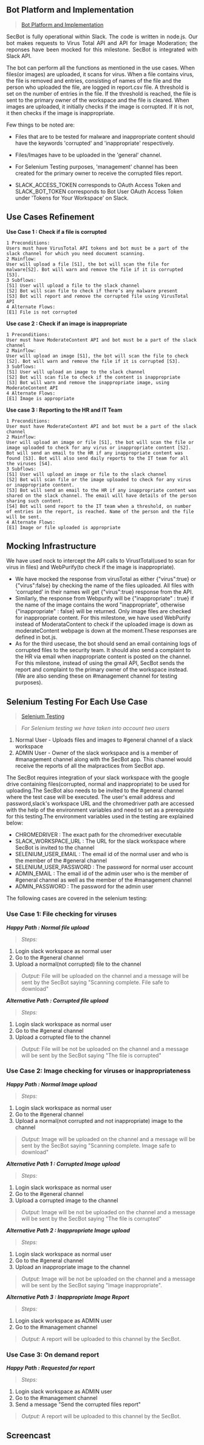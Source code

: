 ## **Bot Platform and Implementation**
> [Bot Platform and Implementation](https://github.ncsu.edu/csc510-fall2019/CSC510-8/blob/master/Milestone2/bot.js)

<p align="justify">SecBot is fully operational within Slack. The code is written in node.js. Our bot makes requests to Virus Total API and API for Image Moderation; the reponses have been mocked for this milestone. SecBot is integrated with Slack API.

The bot can perform all the functions as mentioned in the use cases. When files(or images) are uploaded, it scans for virus. When a file contains virus, the file is removed and entries, consisting of names of the file and the person who uploaded the file, are logged in report.csv file. A threshold is set on the number of entries in the file. If the threshold is reached, the file is sent to the primary owner of the workspace and the file is cleared. When images are uploaded, it initially checks if the image is corrupted. If it is not, it then checks if the image is inappropriate. </p>

Few things to be noted are:

- Files that are to be tested for malware and inappropriate content should have the keywords 'corrupted' and 'inappropriate' respectively.

- Files/Images have to be uploaded in the 'general' channel.

- For Selenium Testing purposes, 'management' channel has been created for the primary owner to receive the corrupted files report.

- SLACK_ACCESS_TOKEN corresponds to OAuth Access Token and SLACK_BOT_TOKEN corresponds to Bot User OAuth Access Token under 'Tokens for Your Workspace' on Slack.

## **Use Cases Refinement**

**Use Case 1 : Check if a file is corrupted**
```
1 Preconditions:
Users must have VirusTotal API tokens and bot must be a part of the slack channel for which you need document scanning.
2 Mainflow:
User will upload a file [S1], the bot will scan the file for malware[S2]. Bot will warn and remove the file if it is corrupted [S3].
3 Subflows:
[S1] User will upload a file to the slack channel
[S2] Bot will scan file to check if there’s any malware present 
[S3] Bot will report and remove the corrupted file using VirusTotal API
4 Alternate Flows:
[E1] File is not corrupted

```
**Use case 2 : Check if an image is inappropriate**
```
1 Preconditions:
User must have ModerateContent API and bot must be a part of the slack channel
2 Mainflow:
User will upload an image [S1], the bot will scan the file to check [S2]. Bot will warn and remove the file if it is corrupted [S3].
3 Subflows:
[S1] User will upload an image to the slack channel
[S2] Bot will scan file to check if the content is inappropriate
[S3] Bot will warn and remove the inappropriate image, using ModerateContent API
4 Alternate Flows:
[E1] Image is appropriate
```

**Use case 3 : Reporting to the HR and IT Team**
```
1 Preconditions:
User must have ModerateContent API and bot must be a part of the slack channel
2 Mainflow:
User will upload an image or file [S1], the bot will scan the file or image uploaded to check for any virus or inappropriate content [S2]. Bot will send an email to the HR if any inappropriate content was found [S3]. Bot will also send daily reports to the IT team for all the viruses [S4].
3 Subflows:
[S1] User will upload an image or file to the slack channel
[S2] Bot will scan file or the image uploaded to check for any virus or inappropriate content.
[S3] Bot will send an email to the HR if any inappropriate content was shared on the slack channel. The email will have details of the person sharing such content.
[S4] Bot will send report to the IT team when a threshold, on number of entries in the report, is reached. Name of the person and the file will be sent.
4 Alternate Flows:
[E1] Image or file uploaded is appropriate
```

## **Mocking Infrastructure**
We have used nock to intercept the API calls to VirustTotal(used to scan for virus in files) and WebPurify(to check if the image is inappropriate). 
- We have mocked the response from virusTotal as either {"virus":true} or {"virus":false} by checking the name of the files uploaded. All files with 'corrupted' in their names will get {"virus":true} response from the API. 
- Similarly, the response from Webpurify will be {"inappropriate" : true} if the name of the image contains the word "inappropriate", otherwise {"inappropriate" : false} will be returned. Only image files are checked for inappropriate content. For this milestone, we have used WebPurify instead of ModerataContent to check if the uploaded image is down as moderateContent webpage is down at the moment.These responses are defined in bot.js. 
- As for the third usecase, the bot should send an email containing logs of corrupted files to the security team. It should also send a complaint to the HR via email when inappropriate content is posted on the channel. For this milestone, instead of using the gmail API, SecBot sends the report and complaint to the primary owner of the workspace instead. (We are also sending these on #management channel for testing purposes). 

## **Selenium Testing For Each Use Case**
> [Selenium Testing](https://github.ncsu.edu/csc510-fall2019/CSC510-8/blob/master/Milestone2/selenium/secbot.java)

> *For Selenium testing we have taken into account two users*
1) Normal User - Uploads files and images to #general channel of a slack workspace
2) ADMIN User - Owner of the slack workspace and is a member of #management channel along with the SecBot app. This channel would receive the reports of all the malpractices from SecBot app.

The SecBot requires integration of your slack workspace with the google drive containing files(corrupted, normal and inappropriate) to be used for uploading.The SecBot also needs to be invited to the #general channel where the test case will be executed. The user's email address and password,slack's workspace URL and the chromedriver path are accessed with the help of the environment variables and need to set as a prerequiste for this testing.The environment variables used in the testing are explained below:

* CHROMEDRIVER : The exact path for the chromedriver executable
* SLACK_WORKSPACE_URL : The URL for the slack workspace where SecBot is invited to the channel
* SELENIUM_USER_EMAIL : The email id of the normal user and who is the member of the #general channel
* SELENIUM_USER_PASSWORD : The password for normal user account
* ADMIN_EMAIL : The email id of the admin user who is the member of #general channel as well as the member of the #management channel
* ADMIN_PASSWORD : The password for the admin user

The following cases are covered in the selenium testing:

### Use Case 1: File checking for viruses
***Happy Path : Normal file upload***
> *Steps:*
1) Login slack workspace as normal user
2) Go to the #general channel
3) Upload a normal(not corrupted) file to the channel

> *Output:*
File will be uploaded on the channel and a message will be sent by the SecBot saying "Scanning complete. File safe to download" 

***Alternative Path : Corrupted file upload***
> *Steps:*
1) Login slack workspace as normal user
2) Go to the #general channel
3) Upload a corrupted file to the channel

> *Output:*
File will be not be uploaded on the channel and a message will be sent by the SecBot saying "The file is corrupted" 

### Use Case 2: Image checking for viruses or inappropriateness
***Happy Path : Normal Image upload***
> *Steps:*
1) Login slack workspace as normal user
2) Go to the #general channel
3) Upload a normal(not corrupted and not inappropriate) image to the channel

> *Output:*
Image will be uploaded on the channel and a message will be sent by the SecBot saying "Scanning complete. Image safe to download" 

***Alternative Path 1 : Corrupted Image upload***
> *Steps:*
1) Login slack workspace as normal user
2) Go to the #general channel
3) Upload a corrupted image to the channel

> *Output:*
Image will be not be uploaded on the channel and a message will be sent by the SecBot saying "The file is corrupted"

***Alternative Path 2 : Inappropriate Image upload***
> *Steps:*
1) Login slack workspace as normal user
2) Go to the #general channel
3) Upload an inappropriate image to the channel

> *Output:*
Image will be not be uploaded on the channel and a message will be sent by the SecBot saying "Image inappropriate".

***Alternative Path 3 : Inappropriate Image Report***
> *Steps:*
1) Login slack workspace as ADMIN user
2) Go to the #management channel

> *Output:*
A report will be uploaded to this channel by the SecBot.

### Use Case 3: On demand report
***Happy Path : Requested for report***
> *Steps:*
1) Login slack workspace as ADMIN user
2) Go to the #management channel
2) Send a message "Send the corrupted files report"

> *Output:*
A report will be uploaded to this channel by the SecBot.

## **Screencast** 
